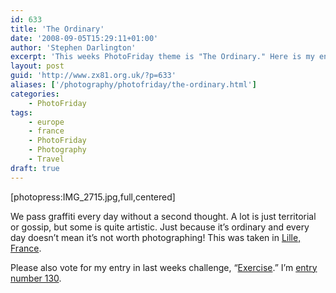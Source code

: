 ```yaml
---
id: 633
title: 'The Ordinary'
date: '2008-09-05T15:29:11+01:00'
author: 'Stephen Darlington'
excerpt: 'This weeks PhotoFriday theme is "The Ordinary." Here is my entry.'
layout: post
guid: 'http://www.zx81.org.uk/?p=633'
aliases: ['/photography/photofriday/the-ordinary.html']
categories:
    - PhotoFriday
tags:
    - europe
    - france
    - PhotoFriday
    - Photography
    - Travel
draft: true
---
```


\[photopress:IMG\_2715.jpg,full,centered\]

We pass graffiti every day without a second thought. A lot is just territorial or gossip, but some is quite artistic. Just because it’s ordinary and every day doesn’t mean it’s not worth photographing! This was taken in [Lille, France](/travel/lille-2006.html).

Please also vote for my entry in last weeks challenge, “[Exercise](/photography/photofriday/exercise.html).” I’m [entry number 130](http://www.photofriday.com/linkviewer.php?id=803).
